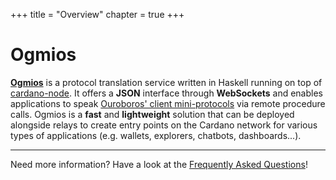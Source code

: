 +++
title = "Overview"
chapter = true
+++

# Ogmios

[**Ogmios**](https://github.com/KtorZ/cardano-ogmios) is a protocol translation service written in Haskell running on top of [cardano-node](https://github.com/input-output-hk/cardano-node/). It offers a **JSON** interface through **WebSockets** and enables applications to speak [Ouroboros' client mini-protocols](https://hydra.iohk.io/build/1070091/download/1/network.pdf#chapter.3) via remote procedure calls. Ogmios is a **fast** and **lightweight** solution that can be deployed alongside relays to create entry points on the Cardano network for various types of applications (e.g. wallets, explorers, chatbots, dashboards...).

---

Need more information? Have a look at the [Frequently Asked Questions](/faq)!
